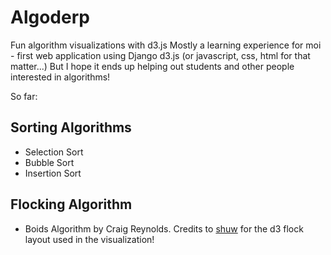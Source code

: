 # Algoderp
Fun algorithm visualizations with d3.js
Mostly a learning experience for moi - first web application using Django d3.js (or javascript, css, html for that matter...)
But I hope it ends up helping out students and other people interested in algorithms!

So far:
## Sorting Algorithms
- Selection Sort
- Bubble Sort
- Insertion Sort
## Flocking Algorithm
- Boids Algorithm by Craig Reynolds. Credits to [shuw](https://github.com/shuw/flock) for the d3 flock layout used in the visualization!

